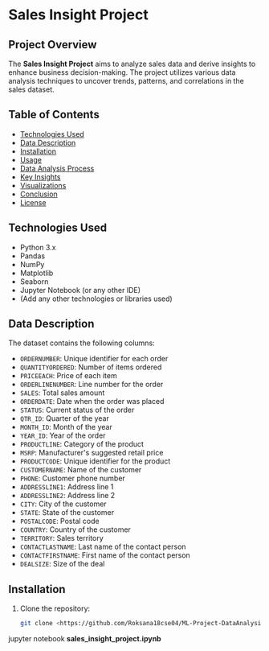 # Sales Insight Project

## Project Overview

The **Sales Insight Project** aims to analyze sales data and derive insights to enhance business decision-making. The project utilizes various data analysis techniques to uncover trends, patterns, and correlations in the sales dataset.

## Table of Contents

- [Technologies Used](#technologies-used)
- [Data Description](#data-description)
- [Installation](#installation)
- [Usage](#usage)
- [Data Analysis Process](#data-analysis-process)
- [Key Insights](#key-insights)
- [Visualizations](#visualizations)
- [Conclusion](#conclusion)
- [License](#license)

## Technologies Used

- Python 3.x
- Pandas
- NumPy
- Matplotlib
- Seaborn
- Jupyter Notebook (or any other IDE)
- (Add any other technologies or libraries used)

## Data Description

The dataset contains the following columns:

- `ORDERNUMBER`: Unique identifier for each order
- `QUANTITYORDERED`: Number of items ordered
- `PRICEEACH`: Price of each item
- `ORDERLINENUMBER`: Line number for the order
- `SALES`: Total sales amount
- `ORDERDATE`: Date when the order was placed
- `STATUS`: Current status of the order
- `QTR_ID`: Quarter of the year
- `MONTH_ID`: Month of the year
- `YEAR_ID`: Year of the order
- `PRODUCTLINE`: Category of the product
- `MSRP`: Manufacturer's suggested retail price
- `PRODUCTCODE`: Unique identifier for the product
- `CUSTOMERNAME`: Name of the customer
- `PHONE`: Customer phone number
- `ADDRESSLINE1`: Address line 1
- `ADDRESSLINE2`: Address line 2
- `CITY`: City of the customer
- `STATE`: State of the customer
- `POSTALCODE`: Postal code
- `COUNTRY`: Country of the customer
- `TERRITORY`: Sales territory
- `CONTACTLASTNAME`: Last name of the contact person
- `CONTACTFIRSTNAME`: First name of the contact person
- `DEALSIZE`: Size of the deal

## Installation

1. Clone the repository:
   ```bash
   git clone <https://github.com/Roksana18cse04/ML-Project-DataAnalysis.git>
   ```

jupyter notebook <b>sales_insight_project.ipynb</b>
